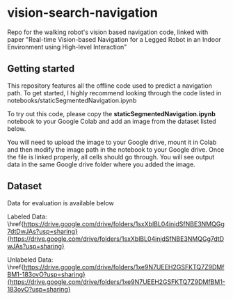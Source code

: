 # vision-search-navigation
Repo for the walking robot's vision based navigation code, linked with paper "Real-time Vision-based Navigation for a Legged Robot in an Indoor Environment using High-level Interaction"



## Getting started

This repository features all the offline code used to predict a navigation path. To get started, I highly recommend looking through the code listed in notebooks/staticSegmentedNavigation.ipynb

To try out this code, please copy the **staticSegmentedNavigation.ipynb** notebook to your Google Colab and add an image from the dataset listed below. 

You will need to upload the image to your Google drive, mount it in Colab  and then modify the image path in the notebook to your Google drive. Once the file is linked properly, all cells should go through. You will see output data in the same Google drive folder where you added the image.



## Dataset

Data for evaluation is available below

Labeled Data: \href{https://drive.google.com/drive/folders/1sxXblBL04injdSfNBE3NMQGg7dtDwJAs?usp=sharing}{https://drive.google.com/drive/folders/1sxXblBL04injdSfNBE3NMQGg7dtDwJAs?usp=sharing}

Unlabeled Data: \href{https://drive.google.com/drive/folders/1xe9N7UEEH2GSFKTQ7Z9DMfBM1-183ovO?usp=sharing}{https://drive.google.com/drive/folders/1xe9N7UEEH2GSFKTQ7Z9DMfBM1-183ovO?usp=sharing}
